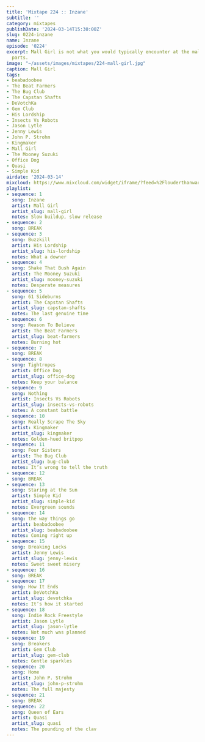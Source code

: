 ```yaml
---
title: 'Mixtape 224 :: Inzane'
subtitle: ''
category: mixtapes
publishDate: '2024-03-14T15:30:00Z'
slug: 0224-inzane
name: Inzane
episode: '0224'
excerpt: Mall Girl is not what you would typically encounter at the mall around these
  parts.
image: "~/assets/images/mixtapes/224-mall-girl.jpg"
caption: Mall Girl
tags:
- beabadoobee
- The Beat Farmers
- The Bug Club
- The Capstan Shafts
- DeVotchKa
- Gem Club
- His Lordship
- Insects Vs Robots
- Jason Lytle
- Jenny Lewis
- John P. Strohm
- Kingmaker
- Mall Girl
- The Mooney Suzuki
- Office Dog
- Quasi
- Simple Kid
airdate: '2024-03-14'
mixcloud: https://www.mixcloud.com/widget/iframe/?feed=%2Flouderthanwar%2Fthe-mixtape-224-inzane-2024-03-14%2F&hide_artwork=1&hide_cover=1
playlist:
- sequence: 1
  song: Inzane
  artist: Mall Girl
  artist_slug: mall-girl
  notes: Slow buildup, slow release
- sequence: 2
  song: BREAK
- sequence: 3
  song: Buzzkill
  artist: His Lordship
  artist_slug: his-lordship
  notes: What a downer
- sequence: 4
  song: Shake That Bush Again
  artist: The Mooney Suzuki
  artist_slug: mooney-suzuki
  notes: Desperate measures
- sequence: 5
  song: 61 Sideburns
  artist: The Capstan Shafts
  artist_slug: capstan-shafts
  notes: The last genuine time
- sequence: 6
  song: Reason To Believe
  artist: The Beat Farmers
  artist_slug: beat-farmers
  notes: Burning hot
- sequence: 7
  song: BREAK
- sequence: 8
  song: Tightropes
  artist: Office Dog
  artist_slug: office-dog
  notes: Keep your balance
- sequence: 9
  song: Nothing
  artist: Insects Vs Robots
  artist_slug: insects-vs-robots
  notes: A constant battle
- sequence: 10
  song: Really Scrape The Sky
  artist: Kingmaker
  artist_slug: kingmaker
  notes: Golden-hued britpop
- sequence: 11
  song: Four Sisters
  artist: The Bug Club
  artist_slug: bug-club
  notes: It’s wrong to tell the truth
- sequence: 12
  song: BREAK
- sequence: 13
  song: Staring at the Sun
  artist: Simple Kid
  artist_slug: simple-kid
  notes: Evergreen sounds
- sequence: 14
  song: the way things go
  artist: beabadoobee
  artist_slug: beabadoobee
  notes: Coming right up
- sequence: 15
  song: Breaking Locks
  artist: Jenny Lewis
  artist_slug: jenny-lewis
  notes: Sweet sweet misery
- sequence: 16
  song: BREAK
- sequence: 17
  song: How It Ends
  artist: DeVotchKa
  artist_slug: devotchka
  notes: It’s how it started
- sequence: 18
  song: Indie Rock Freestyle
  artist: Jason Lytle
  artist_slug: jason-lytle
  notes: Not much was planned
- sequence: 19
  song: Breakers
  artist: Gem Club
  artist_slug: gem-club
  notes: Gentle sparkles
- sequence: 20
  song: Home
  artist: John P. Strohm
  artist_slug: john-p-strohm
  notes: The full majesty
- sequence: 21
  song: BREAK
- sequence: 22
  song: Queen of Ears
  artist: Quasi
  artist_slug: quasi
  notes: The pounding of the clav
---
```


